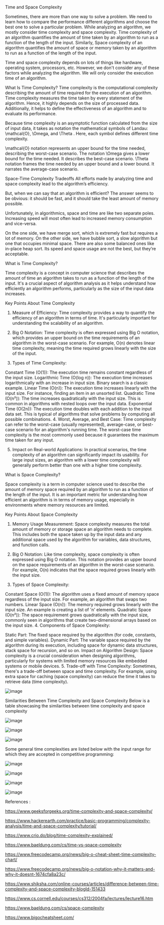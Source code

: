 
Time and Space Complexity

Sometimes, there are more than one way to solve a problem. We need to learn how to compare the performance different algorithms and choose the best one to solve a particular problem. While analyzing an algorithm, we mostly consider time complexity and space complexity. Time complexity of an algorithm quantifies the amount of time taken by an algorithm to run as a function of the length of the input. Similarly, Space complexity of an algorithm quantifies the amount of space or memory taken by an algorithm to run as a function of the length of the input.

Time and space complexity depends on lots of things like hardware, operating system, processors, etc. However, we don't consider any of these factors while analyzing the algorithm. We will only consider the execution time of an algorithm.

What Is Time Complexity?
Time complexity is the computational complexity describing the amount of time required for the execution of an algorithm. 
Time complexity measures the time taken by every statement of the algorithm. Hence, it highly depends on the size of processed data. Additionally, it helps to define the effectiveness of an algorithm and to evaluate its performance.

Because time complexity is an asymptotic function calculated from the size of input data, it takes as notation the mathematical symbols of Landau: \mathcal{O}, \Omega, and \Theta
. Here, each symbol defines different time complexity.

\mathcal{O} notation represents an upper bound for the time needed, describing the worst-case scenario. The notation \Omega gives a lower bound for the time needed.
It describes the best-case scenario. \Theta notation frames the time needed by an upper bound and a lower bound. It narrates the average-case scenario.


Space-Time Complexity Tradeoffs
All efforts made by analyzing time and space complexity lead to the algorithm’s efficiency.

But, when we can say that an algorithm is efficient? The answer seems to be obvious: it should be fast, and it should take the least amount of memory possible.

Unfortunately, in algorithmics, space and time are like two separate poles. Increasing speed will most often lead to increased memory consumption and vice-versa.

On the one side, we have merge sort, which is extremely fast but requires a lot of memory. On the other side, we have bubble sort, a slow algorithm but one that occupies minimal space. There are also some balanced ones like in-place heap sort. Its speed and space usage are not the best, but they’re acceptable.


What is Time Complexity?

Time complexity is a concept in computer science that describes the amount of time an algorithm takes to run as a function of the length of the input. It's a crucial aspect of algorithm analysis as it helps understand how efficiently an algorithm performs, particularly as the size of the input data increases.

Key Points About Time Complexity
1. Measure of Efficiency: Time complexity provides a way to quantify the efficiency of an algorithm in terms of time. It's particularly important for understanding the scalability of an algorithm.

2. Big O Notation: Time complexity is often expressed using Big O notation, which provides an upper bound on the time requirements of an algorithm in the worst-case scenario. For example, O(n) denotes linear time complexity, meaning the time required grows linearly with the size of the input.

3. Types of Time Complexity:

Constant Time (O(1)): The execution time remains constant regardless of the input size.
Logarithmic Time (O(log n)): The execution time increases logarithmically with an increase in input size. Binary search is a classic example.
Linear Time (O(n)): The execution time increases linearly with the input size. For instance, finding an item in an unsorted list.
Quadratic Time (O(n²)): The time increases quadratically with the input size. This is common in algorithms with nested loops over the input data.
Exponential Time (O(2n)): The execution time doubles with each addition to the input data set. This is typical of algorithms that solve problems by computing all possible combinations.
4. Worst, Average, and Best Case: Time complexity can refer to the worst-case (usually represented), average-case, or best-case scenario for an algorithm's running time. The worst-case time complexity is the most commonly used because it guarantees the maximum time taken for any input.

5. Impact on Real-world Applications: In practical scenarios, the time complexity of an algorithm can significantly impact its usability. For large input sizes, an algorithm with a lower time complexity will generally perform better than one with a higher time complexity.

What is Space Complexity?

Space complexity is a term in computer science used to describe the amount of memory space required by an algorithm to run as a function of the length of the input. It is an important metric for understanding how efficient an algorithm is in terms of memory usage, especially in environments where memory resources are limited.

Key Points About Space Complexity
1. Memory Usage Measurement: Space complexity measures the total amount of memory or storage space an algorithm needs to complete. This includes both the space taken up by the input data and any additional space used by the algorithm for variables, data structures, and function calls.

2. Big O Notation: Like time complexity, space complexity is often expressed using Big O notation. This notation provides an upper bound on the space requirements of an algorithm in the worst-case scenario. For example, O(n) indicates that the space required grows linearly with the input size.

3. Types of Space Complexity:

Constant Space (O(1)): The algorithm uses a fixed amount of memory space regardless of the input size. For example, an algorithm that swaps two numbers.
Linear Space (O(n)): The memory required grows linearly with the input size. An example is creating a list of 'n' elements.
Quadratic Space (O(n²)): The space requirement grows quadratically with the input size, commonly seen in algorithms that create two-dimensional arrays based on the input size.
4. Components of Space Complexity:

Static Part: The fixed space required by the algorithm (for code, constants, and simple variables).
Dynamic Part: The variable space required by the algorithm during its execution, including space for dynamic data structures, stack space for recursion, and so on.
Impact on Algorithm Design: Space complexity is a crucial consideration when designing algorithms, particularly for systems with limited memory resources like embedded systems or mobile devices.
5. Trade-off with Time Complexity: Sometimes, there's a trade-off between space and time complexity. For example, using extra space for caching (space complexity) can reduce the time it takes to retrieve data (time complexity).



![image](https://github.com/krrishec209/DSA_Java/assets/32902341/2429ea7a-93b0-43aa-b97a-80e60adfcfe7)


Similarities Between Time Complexity and Space Complexity
Below is a table showcasing the similarities between time complexity and space complexity

![image](https://github.com/krrishec209/DSA_Java/assets/32902341/b8a9f587-be5b-4903-9030-73a2e151bed3)

![image](https://github.com/krrishec209/DSA_Java/assets/32902341/c1377845-28e9-4137-af73-6b4efeac158e)



![image](https://github.com/krrishec209/DSA_Java/assets/32902341/81e97836-13c0-4738-8dd6-dcd2cf0e7b00)


Some general time complexities are listed below with the input range for which they are accepted in competitive programming: 

![image](https://github.com/krrishec209/DSA_Java/assets/32902341/0995e790-7f26-41ae-b2e5-38704665aa9b)


![image](https://github.com/krrishec209/DSA_Java/assets/32902341/e3acb5f7-a361-49d4-8196-57ec831e9c11)

![image](https://github.com/krrishec209/DSA_Java/assets/32902341/c1f8f7ff-74b3-4a96-90be-d4635b4515dc)


![image](https://github.com/krrishec209/DSA_Java/assets/32902341/99388c03-2330-4219-b25b-9ce4a6e605d6)




References :

https://www.geeksforgeeks.org/time-complexity-and-space-complexity/

https://www.hackerearth.com/practice/basic-programming/complexity-analysis/time-and-space-complexity/tutorial/

https://www.crio.do/blog/time-complexity-explained/

https://www.baeldung.com/cs/time-vs-space-complexity

https://www.freecodecamp.org/news/big-o-cheat-sheet-time-complexity-chart/

https://www.freecodecamp.org/news/big-o-notation-why-it-matters-and-why-it-doesnt-1674cfa8a23c/

https://www.shiksha.com/online-courses/articles/difference-between-time-complexity-and-space-complexity-blogId-151433

https://www.cs.cornell.edu/courses/cs312/2004fa/lectures/lecture16.htm

https://www.baeldung.com/cs/space-complexity

https://www.bigocheatsheet.com/
